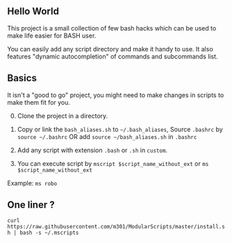 Hello World 
--------------------

This project is a small collection of few bash hacks which can be used to make life easier for BASH user. 

You can easily add any script directory and make it handy to use. It also features "dynamic autocompletion" of commands and subcommands list. 


Basics
--------------------
It isn't a "good to go" project, you might need to make changes in scripts to make them fit for you. 

0. Clone the project in a directory.
2. Copy or link the `bash_aliases.sh` to `~/.bash_aliases`, Source `.bashrc` by `source ~/.bashrc`
   OR
    add `source ~/bash_aliases.sh` in `.bashrc`
       
3. Add any script with extension `.bash` or `.sh` in `custom`.
4. You can execute script by `mscript $script_name_without_ext` or `ms $script_name_without_ext`


Example: `ms robo`



One liner ?
-------------------
`curl https://raw.githubusercontent.com/m301/ModularScripts/master/install.sh | bash -s ~/.mscripts`
